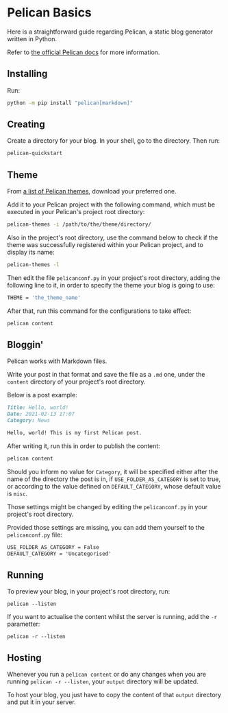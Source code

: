 # Pelican Basics #

Here is a straightforward guide regarding Pelican, a static blog generator written in Python.

Refer to [the official Pelican docs](https://docs.getpelican.com/) for more information.

## Installing ##

Run:

```bash
python -m pip install "pelican[markdown]"
```

## Creating ##

Create a directory for your blog. In your shell, go to the directory. Then run:

```bash
pelican-quickstart
```

## Theme ##

From [a list of Pelican themes](http://pelicanthemes.com/), download your preferred one.

Add it to your Pelican project with the following command, which must be executed in your Pelican's project root directory:

```bash
pelican-themes -i /path/to/the/theme/directory/
```

Also in the project's root directory, use the command below to check if the theme was successfully registered within your Pelican project, and to display its name:

```bash
pelican-themes -l
```

Then edit the file `pelicanconf.py` in your project's root directory, adding the following line to it, in order to specify the theme your blog is going to use:

```bash
THEME = 'the_theme_name'
```

After that, run this command for the configurations to take effect:

```bash
pelican content
```

## Bloggin' ##

Pelican works with Markdown files.

Write your post in that format and save the file as a `.md` one, under the `content` directory of your project's root directory.

Below is a post example:

```md
Title: Hello, world!
Date: 2021-02-13 17:07
Category: News

Hello, world! This is my first Pelican post.
```

After writing it, run this in order to publish the content:

```bash
pelican content
```

Should you inform no value for `Category`, it will be specified either after the name of the directory the post is in, if `USE_FOLDER_AS_CATEGORY` is set to true, or according to the value defined on `DEFAULT_CATEGORY`, whose default value is `misc`.

Those settings might be changed by editing the `pelicanconf.py` in your project's root directory.

Provided those settings are missing, you can add them yourself to the `pelicanconf.py` file:

```md
USE_FOLDER_AS_CATEGORY = False
DEFAULT_CATEGORY = 'Uncategorised'
```

## Running ##

To preview your blog, in your project's root directory, run:

```pelican --listen```

If you want to actualise the content whilst the server is running, add the `-r` parametter:

```pelican -r --listen```

## Hosting ##

Whenever you run a `pelican content` or do any changes when you are running `pelican -r --listen`, your `output` directory will be updated.

To host your blog, you just have to copy the content of that `output` directory and put it in your server.
